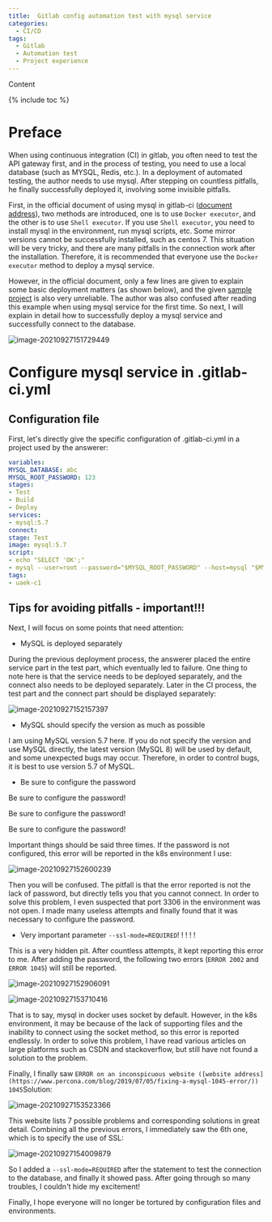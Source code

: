```yaml
---
title:  Gitlab config automation test with mysql service
categories:
  - CI/CD
tags:
  - Gitlab
  - Automation test
  - Project experience
---
```

Content

{% include toc %}

# Preface

When using continuous integration (CI) in gitlab, you often need to test the API gateway first, and in the process of testing, you need to use a local database (such as MYSQL, Redis, etc.). In a deployment of automated testing, the author needs to use mysql. After stepping on countless pitfalls, he finally successfully deployed it, involving some invisible pitfalls.

First, in the official document of using mysql in gitlab-ci ([document address](https://docs.gitlab.com/ee/ci/services/mysql.html)), two methods are introduced, one is to use `Docker executor`, and the other is to use `Shell executor`. If you use `Shell executor`, you need to install mysql in the environment, run mysql scripts, etc. Some mirror versions cannot be successfully installed, such as centos 7. This situation will be very tricky, and there are many pitfalls in the connection work after the installation. Therefore, it is recommended that everyone use the `Docker executor` method to deploy a mysql service.

However, in the official document, only a few lines are given to explain some basic deployment matters (as shown below), and the given [sample project](https://gitlab.com/gitlab-examples/mysql) is also very unreliable. The author was also confused after reading this example when using mysql service for the first time. So next, I will explain in detail how to successfully deploy a mysql service and successfully connect to the database.

![image-20210927151729449](https://raw.githubusercontent.com/infinityjay/myImageHost/main/typora/image-20210927151729449.png)

# Configure mysql service in .gitlab-ci.yml

## Configuration file

First, let's directly give the specific configuration of .gitlab-ci.yml in a project used by the answerer:

```yaml
variables:
MYSQL_DATABASE: abc
MYSQL_ROOT_PASSWORD: 123
stages:
- Test
- Build
- Deploy
services:
- mysql:5.7
connect:
stage: Test
image: mysql:5.7
script:
- echo "SELECT 'OK';"
- mysql --user=root --password="$MYSQL_ROOT_PASSWORD" --host=mysql "$MYSQL_DATABASE" --ssl-mode=REQUIRED
tags:
- uaek-c1
```

## Tips for avoiding pitfalls - important!!!

Next, I will focus on some points that need attention:

* MySQL is deployed separately

During the previous deployment process, the answerer placed the entire service part in the test part, which eventually led to failure. One thing to note here is that the service needs to be deployed separately, and the connect also needs to be deployed separately. Later in the CI process, the test part and the connect part should be displayed separately:

![image-20210927152157397](https://raw.githubusercontent.com/infinityjay/myImageHost/main/typora/image-20210927152157397.png)

* MySQL should specify the version as much as possible

I am using MySQL version 5.7 here. If you do not specify the version and use MySQL directly, the latest version (MySQL 8) will be used by default, and some unexpected bugs may occur. Therefore, in order to control bugs, it is best to use version 5.7 of MySQL.

* Be sure to configure the password

Be sure to configure the password!

Be sure to configure the password!

Be sure to configure the password!

Important things should be said three times. If the password is not configured, this error will be reported in the k8s environment I use:

![image-20210927152600239](https://raw.githubusercontent.com/infinityjay/myImageHost/main/typora/image-20210927152600239.png)

Then you will be confused. The pitfall is that the error reported is not the lack of password, but directly tells you that you cannot connect. In order to solve this problem, I even suspected that port 3306 in the environment was not open. I made many useless attempts and finally found that it was necessary to configure the password.

* Very important parameter `--ssl-mode=REQUIRED`! ! ! ! !

This is a very hidden pit. After countless attempts, it kept reporting this error to me. After adding the password, the following two errors (`ERROR 2002` and `ERROR 1045`) will still be reported.

![image-20210927152906091](https://raw.githubusercontent.com/infinityjay/myImageHost/main/typora/image-20210927152906091.png)

![image-20210927153710416](https://raw.githubusercontent.com/infinityjay/myImageHost/main/typora/image-20210927153710416.png)

That is to say, mysql in docker uses socket by default. However, in the k8s environment, it may be because of the lack of supporting files and the inability to connect using the socket method, so this error is reported endlessly. In order to solve this problem, I have read various articles on large platforms such as CSDN and stackoverflow, but still have not found a solution to the problem.

Finally, I finally saw `ERROR on an inconspicuous website ([website address](https://www.percona.com/blog/2019/07/05/fixing-a-mysql-1045-error/)) 1045`Solution:

![image-20210927153523366](https://raw.githubusercontent.com/infinityjay/myImageHost/main/typora/image-20210927153523366.png)

This website lists 7 possible problems and corresponding solutions in great detail. Combining all the previous errors, I immediately saw the 6th one, which is to specify the use of SSL:

![image-20210927154009879](https://raw.githubusercontent.com/infinityjay/myImageHost/main/typora/image-20210927154009879.png)

So I added a `--ssl-mode=REQUIRED` after the statement to test the connection to the database, and finally it showed pass. After going through so many troubles, I couldn't hide my excitement!

Finally, I hope everyone will no longer be tortured by configuration files and environments.
